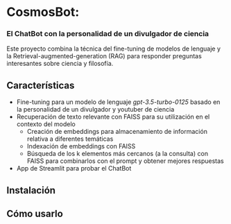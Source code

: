 # CosmosBot: 

### El ChatBot con la personalidad de un divulgador de ciencia

Este proyecto combina la técnica del fine-tuning de modelos de lenguaje y la Retrieval-augmented-generation (RAG) para responder preguntas interesantes sobre ciencia y filosofía. 

## Características

- Fine-tuning para un modelo de lenguaje *gpt-3.5-turbo-0125* basado en la personalidad de un divulgador y youtuber de ciencia
- Recuperación de texto relevante con FAISS para su utilización en el contexto del modelo
    - Creación de embeddings para almacenamiento de información relativa a diferentes temáticas 
    - Indexación de embeddings con FAISS
    - Búsqueda de los k elementos más cercanos (a la consulta) con FAISS para combinarlos con el prompt y obtener mejores respuestas
- App de Streamlit para probar el ChatBot

## Instalación

## Cómo usarlo

